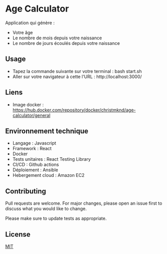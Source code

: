 # Age Calculator

Application qui génère :

- Votre âge
- Le nombre de mois depuis votre naissance
- Le nombre de jours écoulés depuis votre naissance

## Usage

- Tapez la commande suivante sur votre terminal : bash start.sh
- Aller sur votre navigateur à cette l'URL : http://localhost:3000/

## Liens

- Image docker : https://hub.docker.com/repository/docker/christmknd/age-calculator/general

## Environnement technique

- Langage : Javascript
- Framework : React
- Docker
- Tests unitaires : React Testing Library
- CI/CD : Github actions
- Déploiement : Ansible
- Hebergement cloud : Amazon EC2

## Contributing

Pull requests are welcome. For major changes, please open an issue first
to discuss what you would like to change.

Please make sure to update tests as appropriate.

## License

[MIT](https://choosealicense.com/licenses/mit/)
